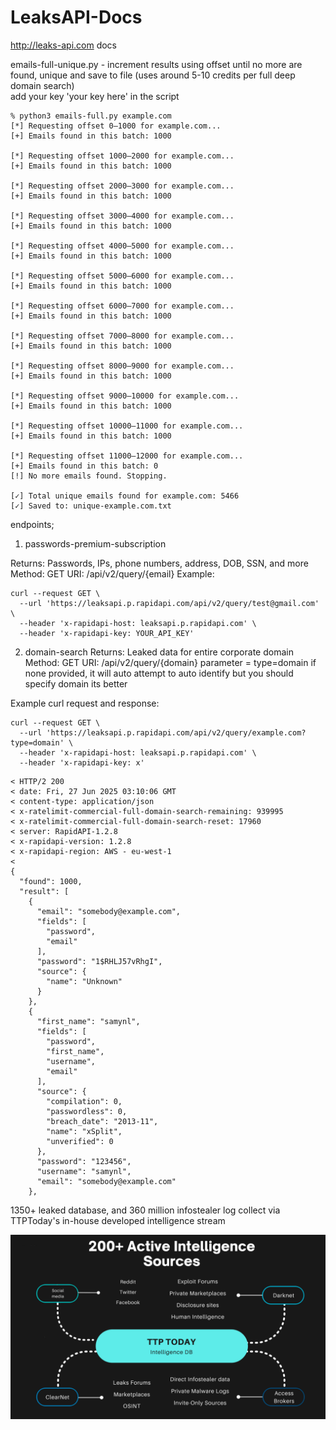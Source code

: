
# LeaksAPI-Docs
http://leaks-api.com docs

emails-full-unique.py - increment results using offset until no more are found, unique and save to file (uses around 5-10 credits per full deep domain search)  
add your key 'your key here' in the script 

```
% python3 emails-full.py example.com
[*] Requesting offset 0–1000 for example.com...
[+] Emails found in this batch: 1000

[*] Requesting offset 1000–2000 for example.com...
[+] Emails found in this batch: 1000

[*] Requesting offset 2000–3000 for example.com...
[+] Emails found in this batch: 1000

[*] Requesting offset 3000–4000 for example.com...
[+] Emails found in this batch: 1000

[*] Requesting offset 4000–5000 for example.com...
[+] Emails found in this batch: 1000

[*] Requesting offset 5000–6000 for example.com...
[+] Emails found in this batch: 1000

[*] Requesting offset 6000–7000 for example.com...
[+] Emails found in this batch: 1000

[*] Requesting offset 7000–8000 for example.com...
[+] Emails found in this batch: 1000

[*] Requesting offset 8000–9000 for example.com...
[+] Emails found in this batch: 1000

[*] Requesting offset 9000–10000 for example.com...
[+] Emails found in this batch: 1000

[*] Requesting offset 10000–11000 for example.com...
[+] Emails found in this batch: 1000

[*] Requesting offset 11000–12000 for example.com...
[+] Emails found in this batch: 0
[!] No more emails found. Stopping.

[✓] Total unique emails found for example.com: 5466
[✓] Saved to: unique-example.com.txt
```


endpoints;

1. passwords-premium-subscription

Returns: Passwords, IPs, phone numbers, address, DOB, SSN, and more
Method: GET
URI: /api/v2/query/{email}
Example:
```
curl --request GET \
  --url 'https://leaksapi.p.rapidapi.com/api/v2/query/test@gmail.com' \
  --header 'x-rapidapi-host: leaksapi.p.rapidapi.com' \
  --header 'x-rapidapi-key: YOUR_API_KEY'
```


2. domain-search
Returns: Leaked data for entire corporate domain
Method: GET
URI: /api/v2/query/{domain}
parameter = type=domain
if none provided, it will auto attempt to auto identify but you should specify domain its better

Example curl request and response:
```
curl --request GET \
  --url 'https://leaksapi.p.rapidapi.com/api/v2/query/example.com?type=domain' \
  --header 'x-rapidapi-host: leaksapi.p.rapidapi.com' \
  --header 'x-rapidapi-key: x'
```

```
< HTTP/2 200 
< date: Fri, 27 Jun 2025 03:10:06 GMT
< content-type: application/json
< x-ratelimit-commercial-full-domain-search-remaining: 939995
< x-ratelimit-commercial-full-domain-search-reset: 17960
< server: RapidAPI-1.2.8
< x-rapidapi-version: 1.2.8
< x-rapidapi-region: AWS - eu-west-1
< 
{
  "found": 1000,
  "result": [
    {
      "email": "somebody@example.com",
      "fields": [
        "password",
        "email"
      ],
      "password": "1$RHLJ57vRhgI",
      "source": {
        "name": "Unknown"
      }
    },
    {
      "first_name": "samynl",
      "fields": [
        "password",
        "first_name",
        "username",
        "email"
      ],
      "source": {
        "compilation": 0,
        "passwordless": 0,
        "breach_date": "2013-11",
        "name": "xSplit",
        "unverified": 0
      },
      "password": "123456",
      "username": "samynl",
      "email": "somebody@example.com"
    },
```

  1350+ leaked database, and 360 million infostealer log collect via TTPToday's in-house developed intelligence stream 

  ![Alt text](intel.png)


